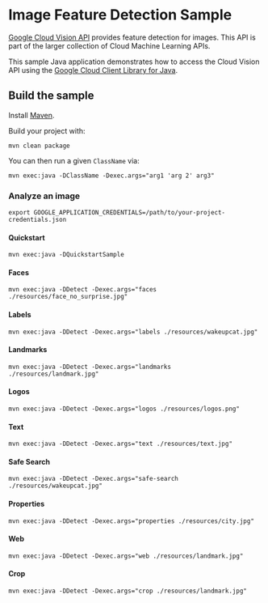 # Image Feature Detection Sample

[Google Cloud Vision API][vision] provides feature detection for images.
This API is part of the larger collection of Cloud Machine Learning APIs.

This sample Java application demonstrates how to access the Cloud Vision API
using the [Google Cloud Client Library for Java][google-cloud-java].

[vision]: https://cloud.google.com/vision/docs/
[google-cloud-java]: https://github.com/GoogleCloudPlatform/google-cloud-java

## Build the sample

Install [Maven](http://maven.apache.org/).

Build your project with:

```
mvn clean package
```

You can then run a given `ClassName` via:

```
mvn exec:java -DClassName -Dexec.args="arg1 'arg 2' arg3"
```

### Analyze an image

```
export GOOGLE_APPLICATION_CREDENTIALS=/path/to/your-project-credentials.json
```

#### Quickstart
```
mvn exec:java -DQuickstartSample
```

#### Faces
```
mvn exec:java -DDetect -Dexec.args="faces ./resources/face_no_surprise.jpg"
```

#### Labels
```
mvn exec:java -DDetect -Dexec.args="labels ./resources/wakeupcat.jpg"
```

#### Landmarks
```
mvn exec:java -DDetect -Dexec.args="landmarks ./resources/landmark.jpg"
```

#### Logos
```
mvn exec:java -DDetect -Dexec.args="logos ./resources/logos.png"
```

#### Text
```
mvn exec:java -DDetect -Dexec.args="text ./resources/text.jpg"
```

#### Safe Search
```
mvn exec:java -DDetect -Dexec.args="safe-search ./resources/wakeupcat.jpg"
```

#### Properties
```
mvn exec:java -DDetect -Dexec.args="properties ./resources/city.jpg"
```

#### Web
```
mvn exec:java -DDetect -Dexec.args="web ./resources/landmark.jpg"
```

#### Crop
```
mvn exec:java -DDetect -Dexec.args="crop ./resources/landmark.jpg"
```

